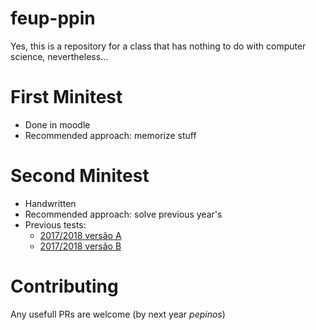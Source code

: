 # feup-ppin
Yes, this is a repository for a class that has nothing to do with computer science, nevertheless...



# First Minitest
 * Done in moodle
 * Recommended approach: memorize stuff
 
# Second Minitest
 * Handwritten
 * Recommended approach: solve previous year's
 * Previous tests:
     * [2017/2018 versão A](17-18/test2_a.md)
     * [2017/2018 versão B](17-18/test2_b.md)
 

# Contributing
Any usefull PRs are welcome (by next year _pepinos_)
